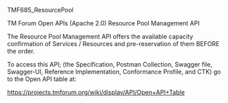 TMF685_ResourcePool

TM Forum Open APIs (Apache 2.0) Resource Pool Management API

The Resource Pool Management API offers the available capacity confirmation of
Services / Resources and pre-reservation of them BEFORE the order.

To access this API; (the Specification, Postman Collection, Swagger file, Swagger-UI,
Reference Implementation, Conformance Profile, and CTK) go to the Open API table at:

https://projects.tmforum.org/wiki/display/API/Open+API+Table
